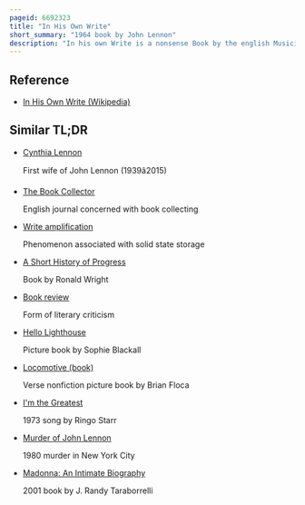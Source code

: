 ```yaml
---
pageid: 6692323
title: "In His Own Write"
short_summary: "1964 book by John Lennon"
description: "In his own Write is a nonsense Book by the english Musician John Lennon from 1964. His first Book, it consists of Poems and short Stories ranging from eight Lines to three Pages, as well as Illustrations."
---
```


## Reference

- [In His Own Write (Wikipedia)](https://en.wikipedia.org/?curid=6692323)

## Similar TL;DR

- [Cynthia Lennon](/tldr/en/cynthia-lennon)

  First wife of John Lennon (1939â2015)

- [The Book Collector](/tldr/en/the-book-collector)

  English journal concerned with book collecting

- [Write amplification](/tldr/en/write-amplification)

  Phenomenon associated with solid state storage

- [A Short History of Progress](/tldr/en/a-short-history-of-progress)

  Book by Ronald Wright

- [Book review](/tldr/en/book-review)

  Form of literary criticism

- [Hello Lighthouse](/tldr/en/hello-lighthouse)

  Picture book by Sophie Blackall

- [Locomotive (book)](/tldr/en/locomotive-book)

  Verse nonfiction picture book by Brian Floca

- [I'm the Greatest](/tldr/en/im-the-greatest)

  1973 song by Ringo Starr

- [Murder of John Lennon](/tldr/en/murder-of-john-lennon)

  1980 murder in New York City

- [Madonna: An Intimate Biography](/tldr/en/madonna-an-intimate-biography)

  2001 book by J. Randy Taraborrelli
